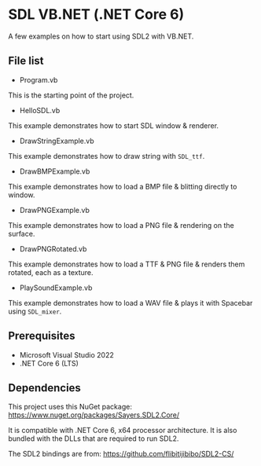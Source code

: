 # SDL VB.NET (.NET Core 6)

A few examples on how to start using SDL2 with VB.NET.


## File list

- Program.vb

This is the starting point of the project.


- HelloSDL.vb

This example demonstrates how to start SDL window & renderer.


- DrawStringExample.vb

This example demonstrates how to draw string with `SDL_ttf`.


- DrawBMPExample.vb

This example demonstrates how to load a BMP file & blitting directly to window.


- DrawPNGExample.vb

This example demonstrates how to load a PNG file & rendering on the surface.


- DrawPNGRotated.vb

This example demonstrates how to load a TTF & PNG file & renders them rotated, each as a texture.


- PlaySoundExample.vb

This example demonstrates how to load a WAV file & plays it with Spacebar using `SDL_mixer`.


## Prerequisites

- Microsoft Visual Studio 2022
- .NET Core 6 (LTS)


## Dependencies

This project uses this NuGet package: https://www.nuget.org/packages/Sayers.SDL2.Core/

It is compatible with .NET Core 6, x64 processor architecture.  It is also bundled with the DLLs that are required to run SDL2.

The SDL2 bindings are from: https://github.com/flibitijibibo/SDL2-CS/

